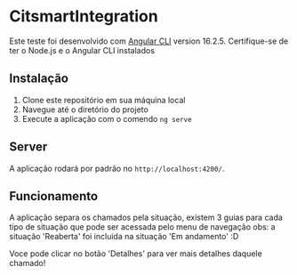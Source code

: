 # CitsmartIntegration

Este teste foi desenvolvido com [Angular CLI](https://github.com/angular/angular-cli) version 16.2.5.
Certifique-se de ter o Node.js e o Angular CLI instalados

## Instalação

1. Clone este repositório em sua máquina local
2. Navegue até o diretório do projeto
3. Execute a aplicação com o comendo `ng serve`

## Server

A aplicação rodará por padrão no `http://localhost:4200/`. 

## Funcionamento

A aplicação separa os chamados pela situação, existem 3 guias para cada tipo de situação que pode ser acessada pelo menu de navegação
obs: a situação 'Reaberta' foi incluida na situação 'Em andamento' :D

Voce pode clicar no botão 'Detalhes' para ver mais detalhes daquele chamado!

 